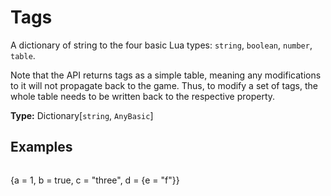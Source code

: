 # Tags

A dictionary of string to the four basic Lua types: `string`, `boolean`, `number`, `table`.

Note that the API returns tags as a simple table, meaning any modifications to it will not propagate back to the game. Thus, to modify a set of tags, the whole table needs to be written back to the respective property.

**Type:** Dictionary[`string`, `AnyBasic`]

## Examples

```
```
{a = 1, b = true, c = "three", d = {e = "f"}}
```
```

